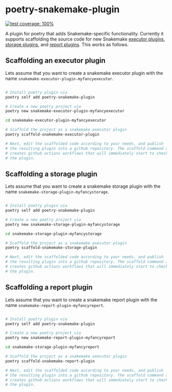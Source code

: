 # poetry-snakemake-plugin

[![test coverage: 100%](https://img.shields.io/badge/test%20coverage-100%25-green)](https://github.com/yte-template-engine/yte/blob/main/pyproject.toml#L30)

A plugin for poetry that adds Snakemake-specific functionality.
Currently it supports scaffolding the source code for new Snakemake [executor plugins](https://github.com/snakemake/snakemake-interface-executor-plugins), [storage plugins](https://github.com/snakemake/snakemake-interface-storage-plugins), and [report plugins](https://github.com/snakemake/snakemake-interface-report-plugins).
This works as follows.

## Scaffolding an executor plugin

Lets assume that you want to create a snakemake executor plugin with the name `snakemake-executor-plugin-myfancyexecutor`.

```bash

# Install poetry plugin via
poetry self add poetry-snakemake-plugin

# Create a new poetry project via
poetry new snakemake-executor-plugin-myfancyexecutor

cd snakemake-executor-plugin-myfancyexecutor

# Scaffold the project as a snakemake executor plugin
poetry scaffold-snakemake-executor-plugin

# Next, edit the scaffolded code according to your needs, and publish
# the resulting plugin into a github repository. The scaffold command also 
# creates github actions workflows that will immediately start to check and test
# the plugin.
```

## Scaffolding a storage plugin

Lets assume that you want to create a snakemake storage plugin with the name `snakemake-storage-plugin-myfancystorage`.

```bash

# Install poetry plugin via
poetry self add poetry-snakemake-plugin

# Create a new poetry project via
poetry new snakemake-storage-plugin-myfancystorage

cd snakemake-storage-plugin-myfancystorage

# Scaffold the project as a snakemake executor plugin
poetry scaffold-snakemake-storage-plugin

# Next, edit the scaffolded code according to your needs, and publish
# the resulting plugin into a github repository. The scaffold command also 
# creates github actions workflows that will immediately start to check and test
# the plugin.
```

## Scaffolding a report plugin

Lets assume that you want to create a snakemake report plugin with the name `snakemake-report-plugin-myfancyreport`.

```bash

# Install poetry plugin via
poetry self add poetry-snakemake-plugin

# Create a new poetry project via
poetry new snakemake-report-plugin-myfancyreport

cd snakemake-storage-plugin-myfancyreport

# Scaffold the project as a snakemake executor plugin
poetry scaffold-snakemake-report-plugin

# Next, edit the scaffolded code according to your needs, and publish
# the resulting plugin into a github repository. The scaffold command also 
# creates github actions workflows that will immediately start to check and test
# the plugin.
```
